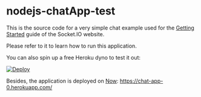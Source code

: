 # nodejs-chatApp-test

This is the source code for a very simple chat example used for
the [Getting Started](http://socket.io/get-started/chat/) guide
of the Socket.IO website.

Please refer to it to learn how to run this application.

You can also spin up a free Heroku dyno to test it out:

[![Deploy](https://www.herokucdn.com/deploy/button.png)](https://heroku.com/deploy?template=https://github.com/nabil-e/nodejs-chatApp-test)

Besides, the application is deployed on [Now](https://zeit.co/now): https://chat-app-0.herokuapp.com/
